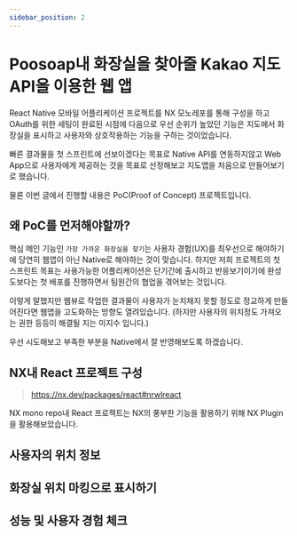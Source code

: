 ```yaml
---
sidebar_position: 2
---
```


# Poosoap내 화장실을 찾아줄 Kakao 지도 API을 이용한 웹 앱

React Native 모바일 어플리케이션 프로젝트를 NX 모노레포를 통해 구성을 하고 OAuth를 위한 세팅이 완료된 시점에 다음으로 우선 순위가 높았던 기능은 지도에서 화장실을 표시하고 사용자와 상호작용하는 기능을 구하는 것이었습니다.

빠른 결과물을 첫 스프린트에 선보이겠다는 목표로 Native API를 연동하지않고 Web App으로 사용자에게 제공하는 것을 목표로 선정해보고 지도앱을 처음으로 만들어보기로 했습니다.

물론 이번 글에서 진행할 내용은 PoC(Proof of Concept) 프로젝트입니다.

## 왜 PoC를 먼저해야할까?

핵심 메인 기능인 `가장 가까운 화장실을 찾기`는 사용자 경험(UX)를 최우선으로 해야하기에 당연히 웹앱이 아닌 Native로 해야하는 것이 맞습니다. 하지만 저희 프로젝트의 첫 스프린트 목표는 사용가능한 어플리케이션은 단기간에 출시하고 반응보기이기에 완성도보다는 첫 배포를 진행하면서 팀원간의 협업을 겪어보는 것입니다.

이렇게 말했지만 웹뷰로 작업한 결과물이 사용자가 눈치채지 못할 정도로 정교하게 만들어진다면 웹앱을 고도화하는 방향도 열려있습니다. (하지만 사용자의 위치정도 가져오는 권한 등등이 해결될 지는 미지수 입니다.)

우선 시도해보고 부족한 부분을 Native에서 잘 반영해보도록 하겠습니다.

## NX내 React 프로젝트 구성

> https://nx.dev/packages/react#nrwlreact

NX mono repo내 React 프로젝트는 NX의 풍부한 기능을 활용하기 위해 NX Plugin을 활용해보았습니다.

## 사용자의 위치 정보

## 화장실 위치 마킹으로 표시하기

## 성능 및 사용자 경험 체크
